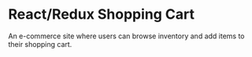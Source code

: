 # React/Redux Shopping Cart

An e-commerce site where users can browse inventory and add items to their shopping cart.

